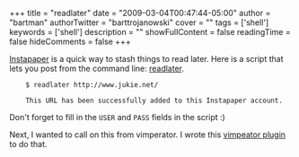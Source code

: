 +++
title = "readlater"
date = "2009-03-04T00:47:44-05:00"
author = "bartman"
authorTwitter = "barttrojanowski"
cover = ""
tags = ['shell']
keywords = ['shell']
description = ""
showFullContent = false
readingTime = false
hideComments = false
+++

[Instapaper](http://www.instapaper.com/) is a quick way to stash things to read later.  Here is a script that lets you post from the command line: [readlater](/~bart/scripts/instapaper/readlater).



        $ readlater http://www.jukie.net/

        This URL has been successfully added to this Instapaper account.



Don't forget to fill in the `USER` and `PASS` fields in the script :)



Next, I wanted to call on this from vimperator.  I wrote this [vimpeator plugin](/~bart/scripts/instapaper/readlater.js) to do that.
